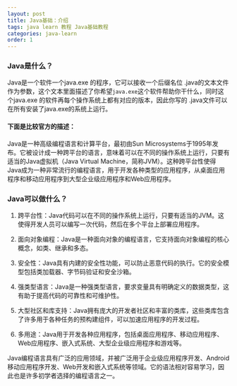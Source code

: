 ```yaml
---
layout: post
title: Java基础：介绍
tags: java learn 教程 Java基础教程
categories: java-learn
order: 1
---
```

### Java是什么？

Java是一个软件一个java.exe 的程序，它可以接收一个后缀名位 .java的文本文件作为参数，这个文本里面描述了你希望`java.exe`这个软件帮助你干什么，同时这个java.exe 的软件再每个操作系统上都有对应的版本，因此你写的 .java文件可以在所有安装了java.exe的系统上运行。

#### 下面是比较官方的描述：
Java是一种高级编程语言和计算平台，最初由Sun Microsystems于1995年发布。它被设计成一种跨平台的语言，意味着可以在不同的操作系统上运行，只要有适当的Java虚拟机（Java Virtual Machine，简称JVM）。这种跨平台性使得Java成为一种非常流行的编程语言，用于开发各种类型的应用程序，从桌面应用程序和移动应用程序到大型企业级应用程序和Web应用程序。


### Java可以做什么？

1. 跨平台性：Java代码可以在不同的操作系统上运行，只要有适当的JVM。这使得开发人员可以编写一次代码，然后在多个平台上部署应用程序。

1. 面向对象编程：Java是一种面向对象的编程语言，它支持面向对象编程的核心概念，如类、继承和多态。

1. 安全性：Java具有内建的安全性功能，可以防止恶意代码的执行。它的安全模型包括类加载器、字节码验证和安全沙箱。

1. 强类型语言：Java是一种强类型语言，要求变量具有明确定义的数据类型，这有助于提高代码的可靠性和可维护性。

1. 大型社区和库支持：Java拥有庞大的开发者社区和丰富的类库，这些类库包含了许多用于各种任务的预构建组件，可以加速应用程序的开发过程。

1. 多用途：Java用于开发各种应用程序，包括桌面应用程序、移动应用程序、Web应用程序、嵌入式系统、大型企业级应用程序和游戏等。

Java编程语言具有广泛的应用领域，并被广泛用于企业级应用程序开发、Android移动应用程序开发、Web开发和嵌入式系统等领域。它的语法相对容易学习，因此也是许多初学者选择的编程语言之一。